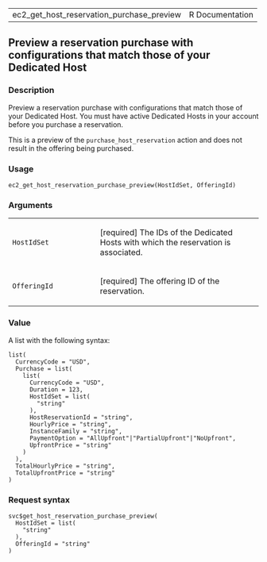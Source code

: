 <table style="width: 100%;">
<tbody>
<tr class="odd">
<td>ec2_get_host_reservation_purchase_preview</td>
<td style="text-align: right;">R Documentation</td>
</tr>
</tbody>
</table>

## Preview a reservation purchase with configurations that match those of your Dedicated Host

### Description

Preview a reservation purchase with configurations that match those of
your Dedicated Host. You must have active Dedicated Hosts in your
account before you purchase a reservation.

This is a preview of the `purchase_host_reservation` action and does not
result in the offering being purchased.

### Usage

    ec2_get_host_reservation_purchase_preview(HostIdSet, OfferingId)

### Arguments

<table>
<colgroup>
<col style="width: 35%" />
<col style="width: 65%" />
</colgroup>
<tbody>
<tr class="odd">
<td><code
id="ec2_get_host_reservation_purchase_preview_:_HostIdSet">HostIdSet</code></td>
<td><p>[required] The IDs of the Dedicated Hosts with which the
reservation is associated.</p></td>
</tr>
<tr class="even">
<td><code
id="ec2_get_host_reservation_purchase_preview_:_OfferingId">OfferingId</code></td>
<td><p>[required] The offering ID of the reservation.</p></td>
</tr>
</tbody>
</table>

### Value

A list with the following syntax:

    list(
      CurrencyCode = "USD",
      Purchase = list(
        list(
          CurrencyCode = "USD",
          Duration = 123,
          HostIdSet = list(
            "string"
          ),
          HostReservationId = "string",
          HourlyPrice = "string",
          InstanceFamily = "string",
          PaymentOption = "AllUpfront"|"PartialUpfront"|"NoUpfront",
          UpfrontPrice = "string"
        )
      ),
      TotalHourlyPrice = "string",
      TotalUpfrontPrice = "string"
    )

### Request syntax

    svc$get_host_reservation_purchase_preview(
      HostIdSet = list(
        "string"
      ),
      OfferingId = "string"
    )
